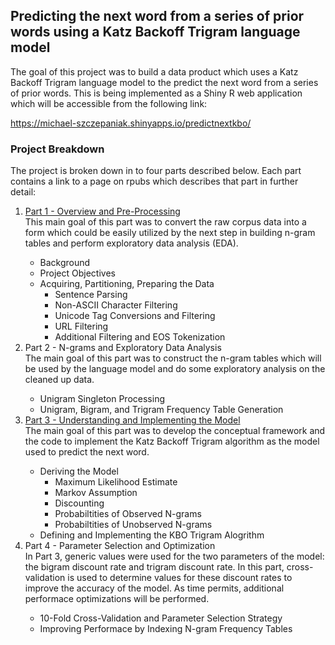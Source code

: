 ## Predicting the next word from a series of prior words using a Katz Backoff Trigram language model
The goal of this project was to build a data product which uses a Katz Backoff Trigram language model to the predict the next word from a series of prior words.  This is being implemented as a Shiny R web application which will be accessible from the following link:

<a href=https://michael-szczepaniak.shinyapps.io/predictnextword/>https://michael-szczepaniak.shinyapps.io/predictnextkbo/</a>

### Project Breakdown
The project is broken down in to four parts described below.  Each part contains a link to a page on rpubs which describes that part in further detail:
<ol style="list-style-type: decimal">
<li><a href=http://rpubs.com/mszczepaniak/predictkbo1preproc>Part 1 - Overview and Pre-Processing</a></li>
This main goal of this part was to convert the raw corpus data into a form which could be easily utilized by the next step in building n-gram tables and perform exploratory data analysis (EDA).
  <ul>
  <li>Background</li>
  <li>Project Objectives</li>
  <li>Acquiring, Partitioning, Preparing the Data
    <ul>
      <li>Sentence Parsing</li>
      <li>Non-ASCII Character Filtering</li>
      <li>Unicode Tag Conversions and Filtering</li>
      <li>URL Filtering</li>
      <li>Additional Filtering and EOS Tokenization</li>
    </ul>
  </li>
  </ul>
<li>Part 2 - N-grams and Exploratory Data Analysis</li>
The main goal of this part was to construct the n-gram tables which will be used by the language model and do some exploratory analysis on the cleaned up data.
  <ul>
  <li>Unigram Singleton Processing</li>
  <li>Unigram, Bigram, and Trigram Frequency Table Generation</li>
  </ul>
<li><a href=http://rpubs.com/mszczepaniak/predictkbo3model>Part 3 - Understanding and Implementing the Model</a></li>
The main goal of this part was to develop the conceptual framework and the code to implement the Katz Backoff Trigram algorithm as the model used to predict the next word.
  <ul>
  <li>Deriving the Model
    <ul>
      <li>Maximum Likelihood Estimate</li>
      <li>Markov Assumption</li>
      <li>Discounting</li>
      <li>Probabiltities of Observed N-grams</li>
      <li>Probabiltities of Unobserved N-grams</li>
    </ul>
  </li>
  <li>Defining and Implementing the KBO Trigram Alogrithm</li>
  </ul>
<li>Part 4 - Parameter Selection and Optimization</li>
In Part 3, generic values were used for the two parameters of the model: the bigram discount rate and trigram discount rate.  In this part, cross-validation is used to determine values for these discount rates to improve the accuracy of the model.  As time permits, additional performace optimizations will be performed.
<ul>
  <li>10-Fold Cross-Validation and Parameter Selection Strategy</li>
  <li>Improving Performace by Indexing N-gram Frequency Tables</li>
  </ul>
</ol>
